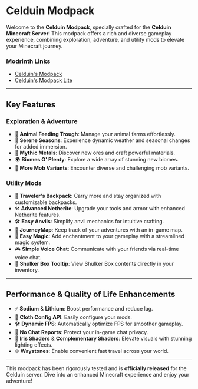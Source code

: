 # Celduin Modpack

Welcome to the **Celduin Modpack**, specially crafted for the **Celduin Minecraft Server**! This modpack offers a rich and diverse gameplay experience, combining exploration, adventure, and utility mods to elevate your Minecraft journey.

### Modrinth Links
- [Celduin's Modpack](https://modrinth.com/modpack/celduins-modpack)  
- [Celduin's Modpack Lite](https://modrinth.com/modpack/celduins-modpack-lite)  

---

## Key Features

### Exploration & Adventure
- 🐾 **Animal Feeding Trough**: Manage your animal farms effortlessly.  
- 🌿 **Serene Seasons**: Experience dynamic weather and seasonal changes for added immersion.  
- 🏰 **Mythic Metals**: Discover new ores and craft powerful materials.  
- 🌍 **Biomes O' Plenty**: Explore a wide array of stunning new biomes.  
- 🐍 **More Mob Variants**: Encounter diverse and challenging mob variants.  

### Utility Mods
- 🧳 **Traveler's Backpack**: Carry more and stay organized with customizable backpacks.  
- ⚒️ **Advanced Netherite**: Upgrade your tools and armor with enhanced Netherite features.  
- 🛠️ **Easy Anvils**: Simplify anvil mechanics for intuitive crafting.  
- 🌟 **JourneyMap**: Keep track of your adventures with an in-game map.  
- 🔮 **Easy Magic**: Add enchantment to your gameplay with a streamlined magic system.  
- 🎮 **Simple Voice Chat**: Communicate with your friends via real-time voice chat.  
- 💎 **Shulker Box Tooltip**: View Shulker Box contents directly in your inventory.  

---

## Performance & Quality of Life Enhancements
- ⚡ **Sodium** & **Lithium**: Boost performance and reduce lag.  
- 🔧 **Cloth Config API**: Easily configure your mods.  
- 🛠️ **Dynamic FPS**: Automatically optimize FPS for smoother gameplay.  
- 💬 **No Chat Reports**: Protect your in-game chat privacy.  
- 🎨 **Iris Shaders** & **Complementary Shaders**: Elevate visuals with stunning lighting effects.  
- 🌐 **Waystones**: Enable convenient fast travel across your world.  

---

This modpack has been rigorously tested and is **officially released** for the Celduin server. Dive into an enhanced Minecraft experience and enjoy your adventure!
